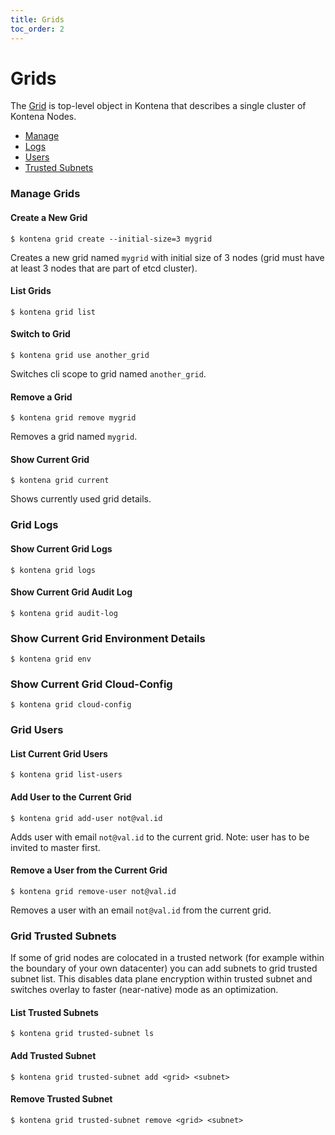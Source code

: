 ```yaml
---
title: Grids
toc_order: 2
---
```


# Grids

The [Grid](../core-concepts/architecture.md#the-grid) is top-level object in Kontena that describes a single cluster of Kontena Nodes.

* [Manage](grids#manage-grids)
* [Logs](grids#grid-logs)
* [Users](grids#grid-users)
* [Trusted Subnets](grids#grid-trusted-subnets)

### Manage Grids

#### Create a New Grid

```
$ kontena grid create --initial-size=3 mygrid
```

Creates a new grid named `mygrid` with initial size of 3 nodes (grid must have at least 3 nodes that are part of etcd cluster).

#### List Grids

```
$ kontena grid list
```

#### Switch to Grid

```
$ kontena grid use another_grid
```

Switches cli scope to grid named `another_grid`.

#### Remove a Grid

```
$ kontena grid remove mygrid

```

Removes a grid named `mygrid`.

#### Show Current Grid

```
$ kontena grid current
```

Shows currently used grid details.

### Grid Logs

#### Show Current Grid Logs

```
$ kontena grid logs
```

#### Show Current Grid Audit Log

```
$ kontena grid audit-log
```

### Show Current Grid Environment Details

```
$ kontena grid env
```

### Show Current Grid Cloud-Config

```
$ kontena grid cloud-config
```

### Grid Users

#### List Current Grid Users

```
$ kontena grid list-users
```

#### Add User to the Current Grid

```
$ kontena grid add-user not@val.id
```

Adds user with email `not@val.id` to the current grid. Note: user has to be invited to master first.

#### Remove a User from the Current Grid

```
$ kontena grid remove-user not@val.id
```

Removes a user with an email `not@val.id` from the current grid.

### Grid Trusted Subnets

If some of grid nodes are colocated in a trusted network (for example within the boundary of your own datacenter) you can add subnets to grid trusted subnet list. This disables data plane encryption within trusted subnet and switches overlay to faster (near-native) mode as an optimization.

#### List Trusted Subnets

```
$ kontena grid trusted-subnet ls
```

#### Add Trusted Subnet

```
$ kontena grid trusted-subnet add <grid> <subnet>
```

#### Remove Trusted Subnet

```
$ kontena grid trusted-subnet remove <grid> <subnet>
```
